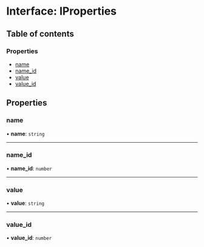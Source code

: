 # Interface: IProperties

## Table of contents

### Properties

- [name](IProperties.md#name)
- [name\_id](IProperties.md#name_id)
- [value](IProperties.md#value)
- [value\_id](IProperties.md#value_id)

## Properties

### name

• **name**: `string`

___

### name\_id

• **name\_id**: `number`

___

### value

• **value**: `string`

___

### value\_id

• **value\_id**: `number`
